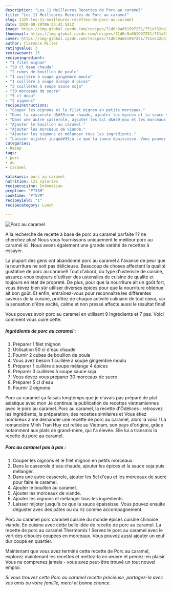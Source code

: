 ```yaml
---
description: "Les 11 Meilleures Recettes de Porc au caramel"
title: "Les 11 Meilleures Recettes de Porc au caramel"
slug: 1325-les-11-meilleures-recettes-de-porc-au-caramel
date: 2020-08-28T06:55:42.581Z
image: https://img-global.cpcdn.com/recipes/71d0c9a661997251/751x532cq70/porc-au-caramel-photo-principale-de-la-recette.jpg
thumbnail: https://img-global.cpcdn.com/recipes/71d0c9a661997251/751x532cq70/porc-au-caramel-photo-principale-de-la-recette.jpg
cover: https://img-global.cpcdn.com/recipes/71d0c9a661997251/751x532cq70/porc-au-caramel-photo-principale-de-la-recette.jpg
author: Clarence Miller
ratingvalue: 3
reviewcount: 15
recipeingredient:
- "1 filet mignon"
- "50 cl deau chaude"
- "2 cubes de bouillon de poule"
- "1 cuillère à soupe gingembre moulu"
- "1 cuillère à soupe mlange 4 pices"
- "3 cuillères à soupe sauce soja"
- "30 morceaux de sucre"
- "5 cl deau"
- "2 oignons"
recipeinstructions:
- "Couper les oignons et le filet mignon en petits morceaux."
- "Dans la casserole d&#39;eau chaude, ajouter les épices et la sauce soja puis mélanger."
- "Dans une autre casserole, ajouter les 5cl d&#39;eau et les morceaux de sucre pour faire le caramel."
- "Ajouter le bouillon au caramel."
- "Ajouter les morceaux de viande."
- "Ajouter les oignons et mélanger tous les ingrédients."
- "Laisser mijoter jusqu&#39;à ce que la sauce épaississe. Vous pouvez ensuite déguster avec des pâtes ou du riz comme accompagnement."
categories:
- Resep
tags:
- porc
- au
- caramel

katakunci: porc au caramel 
nutrition: 121 calories
recipecuisine: Indonesian
preptime: "PT33M"
cooktime: "PT57M"
recipeyield: "1"
recipecategory: Lunch

---
```



![Porc au caramel](https://img-global.cpcdn.com/recipes/71d0c9a661997251/751x532cq70/porc-au-caramel-photo-principale-de-la-recette.jpg)

A la recherche de recette à base de porc au caramel parfaite ?? ne cherchez plus! Nous vous fournissons uniquement le meilleur porc au caramel ici. Nous avons également une grande variété de recettes à essayer.

La plupart des gens ont abandonné porc au caramel à l'avance de peur que la nourriture ne soit pas délicieuse. Beaucoup de choses affectent la qualité gustative de porc au caramel! Tout d'abord, du type d'ustensile de cuisine, assurez-vous toujours d'utiliser des ustensiles de cuisine de qualité et toujours en état de propreté. De plus, pour que la nourriture ait un goût fort, vous devez bien sûr utiliser diverses épices pour que la nourriture obtenue ait bon goût. Et enfin, entraînez-vous pour reconnaître les différentes saveurs de la cuisine, profitez de chaque activité culinaire de tout cœur, car la sensation d'être excité, calme et non pressé affecte aussi le résultat final!

<!--inarticleads1-->

Vous pouvez avoir porc au caramel en utilisant 9 Ingrédients et 7 pas. Voici comment vous cuire cette.

##### Ingrédients de porc au caramel :

1. Préparer 1 filet mignon
1. Utilisation 50 cl d&#39;eau chaude
1. Fournir 2 cubes de bouillon de poule
1. Vous avez besoin 1 cuillère à soupe gingembre moulu
1. Préparer 1 cuillère à soupe mélange 4 épices
1. Préparer 3 cuillères à soupe sauce soja
1. Vous devez vous préparer 30 morceaux de sucre
1. Préparer 5 cl d&#39;eau
1. Fournir 2 oignons


Porc au caramel ça faisais longtemps que je n&#39;avais pas préparé de plat asiatique avec mon Je continue la publication de recettes vietnamiennes avec le porc au caramel. Porc au caramel, la recette d&#39;Ôdélices : retrouvez les ingrédients, la préparation, des recettes similaires et Vous étiez nombreux à me demander une recette de porc au caramel, alors la voici ! La romancière Minh Tran Huy est reliée au Vietnam, son pays d&#39;origine, grâce notamment aux plats de grand-mère, qui l&#39;a élevée. Elle lui a transmis la recette du porc au caramel. 

<!--inarticleads2-->

##### Porc au caramel pas à pas :

1. Couper les oignons et le filet mignon en petits morceaux.
1. Dans la casserole d&#39;eau chaude, ajouter les épices et la sauce soja puis mélanger.
1. Dans une autre casserole, ajouter les 5cl d&#39;eau et les morceaux de sucre pour faire le caramel.
1. Ajouter le bouillon au caramel.
1. Ajouter les morceaux de viande.
1. Ajouter les oignons et mélanger tous les ingrédients.
1. Laisser mijoter jusqu&#39;à ce que la sauce épaississe. Vous pouvez ensuite déguster avec des pâtes ou du riz comme accompagnement.


Porc au caramel porc caramel cuisine du monde épices cuisine chinoise viande. En cuisine avec cette belle idée de recette de porc au caramel. La recette de porc au caramel Thermomix ! Servez le porc au caramel avec le vert des ciboules coupées en morceaux. Vous pouvez aussi ajouter un œuf dur coupé en quartier. 

<!--inarticleads1-->

<p>
Maintenant que vous avez terminé cette recette de Porc au caramel, explorez maintenant les recettes et mettez-la en œuvre et prenez-en plaisir. Vous ne comprenez jamais - vous avez peut-être trouvé un tout nouvel emploi.
</p>

<p>
<i>Si vous trouvez cette Porc au caramel recette précieuse, partagez-la avec vos amis ou votre famille, merci et bonne chance.</i>
</p>
